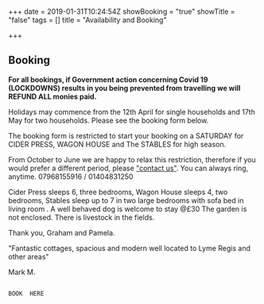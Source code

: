 +++
date = 2019-01-31T10:24:54Z
showBooking = "true"
showTitle = "false"
tags = []
title = "Availability and Booking"

+++
## Booking

**For all bookings, if Government action concerning Covid 19 (LOCKDOWNS) results in you being prevented from travelling we will REFUND ALL monies paid.**

Holidays may commence from the 12th April for single households and 17th May for two households.   Please see the booking form below.

The booking form is restricted to start your booking on a SATURDAY for CIDER PRESS, WAGON HOUSE and The STABLES for high season.

From October to June we are happy to relax this restriction, therefore if you would prefer a different period, please ["contact us"](/contact). You can always ring, anytime. 07968155916 / 01404831250

Cider Press sleeps 6, three bedrooms, Wagon House sleeps 4, two bedrooms, Stables sleep up to 7 in two large bedrooms with sofa bed in living room . A well behaved dog is welcome to stay @£30  The garden is not enclosed. There is livestock in the fields.

Thank you,     Graham and Pamela.

"Fantastic cottages, spacious and modern well located to Lyme Regis and other areas"

Mark M.

                                                                                                                                                BOOK  HERE  